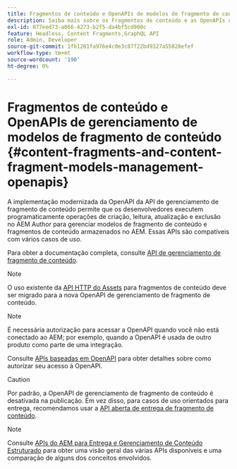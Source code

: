 ```yaml
---
title: Fragmentos de conteúdo e OpenAPIs de modelos de fragmento de conteúdo
description: Saiba mais sobre os Fragmentos de conteúdo e as OpenAPIs dos Modelos de fragmento de conteúdo.
exl-id: 077eed73-a066-4273-b2f5-da4bf5cd900c
feature: Headless, Content Fragments,GraphQL API
role: Admin, Developer
source-git-commit: 1fb1201fa976e4c0e3c87f22bd9327a55828efef
workflow-type: tm+mt
source-wordcount: '190'
ht-degree: 0%

---
```


# Fragmentos de conteúdo e OpenAPIs de gerenciamento de modelos de fragmento de conteúdo {#content-fragments-and-content-fragment-models-management-openapis}

A implementação modernizada da OpenAPI da API de gerenciamento de fragmento de conteúdo permite que os desenvolvedores executem programaticamente operações de criação, leitura, atualização e exclusão no AEM Author para gerenciar modelos de fragmento de conteúdo e fragmentos de conteúdo armazenados no AEM. Essas APIs são compatíveis com vários casos de uso.

Para obter a documentação completa, consulte [API de gerenciamento de fragmento de conteúdo](https://developer.adobe.com/experience-cloud/experience-manager-apis/api/stable/sites/).

>[!NOTE]
>
>O uso existente da [API HTTP do Assets](https://experienceleague.adobe.com/en/docs/experience-manager-cloud-service/content/assets/admin/mac-api-assets) para fragmentos de conteúdo deve ser migrado para a nova OpenAPI de gerenciamento de fragmento de conteúdo.

>[!NOTE]
>
>É necessária autorização para acessar a OpenAPI quando você não está conectado ao AEM; por exemplo, quando a OpenAPI é usada de outro produto como parte de uma integração.
>
>Consulte [APIs baseadas em OpenAPI](/help/implementing/developing/open-api-based-apis.md) para obter detalhes sobre como autorizar seu acesso à OpenAPI.

>[!CAUTION]
>
>Por padrão, a OpenAPI de gerenciamento de fragmento de conteúdo é desativada na publicação. Em vez disso, para casos de uso orientados para entrega, recomendamos usar a [API aberta de entrega de fragmento de conteúdo](/help/headless/aem-content-fragment-delivery-with-openapi.md).

>[!NOTE]
>
>Consulte [APIs do AEM para Entrega e Gerenciamento de Conteúdo Estruturado](/help/headless/apis-headless-and-content-fragments.md) para obter uma visão geral das várias APIs disponíveis e uma comparação de alguns dos conceitos envolvidos.